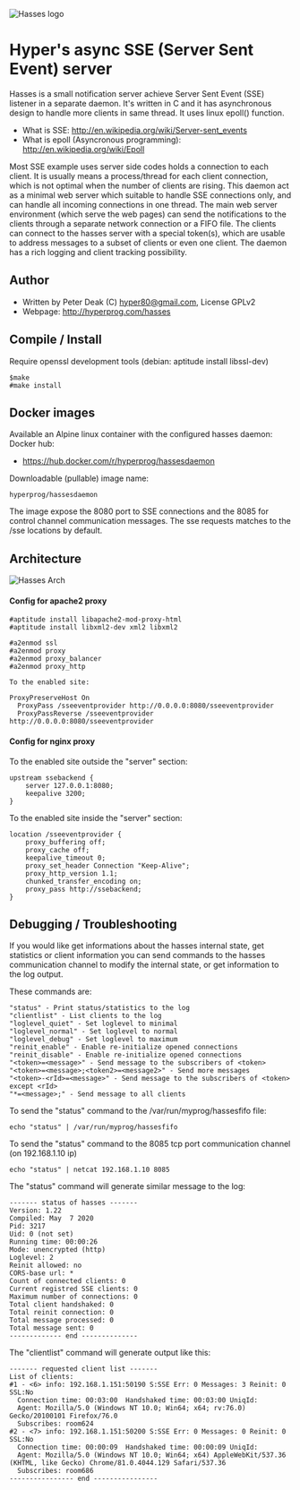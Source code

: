 ![Hasses logo](https://raw.githubusercontent.com/hyper-prog/hasses/master/images/hasseslogo.png)

Hyper's async SSE (Server Sent Event) server
============================================

Hasses is a small notification server achieve Server Sent Event (SSE) listener
in a separate daemon.
It's written in C and it has asynchronous design to handle more clients in same thread.
It uses linux epoll() function.

 - What is SSE: http://en.wikipedia.org/wiki/Server-sent_events
 - What is epoll (Asyncronous programming): http://en.wikipedia.org/wiki/Epoll

Most SSE example uses server side codes holds a connection to each client.
It is usually means a process/thread for each client connection,
which is not optimal when the number of clients are rising.
This daemon act as a minimal web server which suitable to handle SSE connections only,
and can handle all incoming connections in one thread.
The main web server environment (which serve the web pages) can send the notifications
to the clients through a separate network connection or a FIFO file.
The clients can connect to the hasses server with a special token(s),
which are usable to address messages to a subset of clients or even one client.
The daemon has a rich logging and client tracking possibility.

Author
------

- Written by Peter Deak (C) hyper80@gmail.com, License GPLv2
- Webpage: http://hyperprog.com/hasses

Compile / Install
-----------------
Require openssl development tools
(debian: aptitude install libssl-dev)

    $make
    #make install

Docker images
-------------
Available an Alpine linux container with the configured hasses daemon:
 Docker hub:

- https://hub.docker.com/r/hyperprog/hassesdaemon

 Downloadable (pullable) image name:
 
    hyperprog/hassesdaemon

The image expose the 8080 port to SSE connections 
and the 8085 for control channel communication messages.
The sse requests matches to the /sse locations by default.

 Architecture
 ------------
 
 ![Hasses Arch](https://raw.githubusercontent.com/hyper-prog/hasses/master/images/architecture.png)

#### Config for apache2 proxy

    #aptitude install libapache2-mod-proxy-html
    #aptitude install libxml2-dev xml2 libxml2

    #a2enmod ssl
    #a2enmod proxy
    #a2enmod proxy_balancer
    #a2enmod proxy_http

    To the enabled site:
    
    ProxyPreserveHost On
	  ProxyPass /sseeventprovider http://0.0.0.0:8080/sseeventprovider
	  ProxyPassReverse /sseeventprovider http://0.0.0.0:8080/sseeventprovider


#### Config for nginx proxy

To the enabled site outside the "server" section:

    upstream ssebackend {
        server 127.0.0.1:8080;
        keepalive 3200;
    }

To the enabled site inside the "server" section:        

    location /sseeventprovider {
        proxy_buffering off;
        proxy_cache off;
        keepalive_timeout 0;
        proxy_set_header Connection "Keep-Alive";
        proxy_http_version 1.1;
        chunked_transfer_encoding on;
        proxy_pass http://ssebackend;
    }
    

 Debugging / Troubleshooting
 ---------------------------

If you would like get informations about the hasses internal state, get statistics or client information you can send commands
to the hasses communication channel to modify the internal state, or get information to the log output.

These commands are:

    "status" - Print status/statistics to the log
    "clientlist" - List clients to the log
    "loglevel_quiet" - Set loglevel to minimal
    "loglevel_normal" - Set loglevel to normal
    "loglevel_debug" - Set loglevel to maximum
    "reinit_enable" - Enable re-initialize opened connections
    "reinit_disable" - Enable re-initialize opened connections
    "<token>=<message>" - Send message to the subscribers of <token>
    "<token>=<message>;<token2>=<message2>" - Send more messages
    "<token>-<rId>=<message>" - Send message to the subscribers of <token> except <rId>
    "*=<message>;" - Send message to all clients

To send the "status" command to the /var/run/myprog/hassesfifo file:

    echo "status" | /var/run/myprog/hassesfifo

To send the "status" command to the 8085 tcp port communication channel (on 192.168.1.10 ip)

    echo "status" | netcat 192.168.1.10 8085

The "status" command will generate similar message to the log:

    ------- status of hasses -------
    Version: 1.22
    Compiled: May  7 2020
    Pid: 3217
    Uid: 0 (not set)
    Running time: 00:00:26
    Mode: unencrypted (http)
    Loglevel: 2
    Reinit allowed: no
    CORS-base url: *
    Count of connected clients: 0
    Current registred SSE clients: 0
    Maximum number of connections: 0
    Total client handshaked: 0
    Total reinit connection: 0
    Total message processed: 0
    Total message sent: 0
    ------------- end --------------

The "clientlist" command will generate output like this:

    ------- requested client list -------
    List of clients:
    #1 - <6> info: 192.168.1.151:50190 S:SSE Err: 0 Messages: 3 Reinit: 0 SSL:No
      Connection time: 00:03:00  Handshaked time: 00:03:00 UniqId:
      Agent: Mozilla/5.0 (Windows NT 10.0; Win64; x64; rv:76.0) Gecko/20100101 Firefox/76.0
      Subscribes: room624
    #2 - <7> info: 192.168.1.151:50200 S:SSE Err: 0 Messages: 0 Reinit: 0 SSL:No
      Connection time: 00:00:09  Handshaked time: 00:00:09 UniqId:
      Agent: Mozilla/5.0 (Windows NT 10.0; Win64; x64) AppleWebKit/537.36 (KHTML, like Gecko) Chrome/81.0.4044.129 Safari/537.36
      Subscribes: room686
    ---------------- end ----------------



